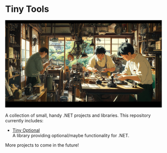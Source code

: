 # Tiny Tools

![cover.png](Assets/cover.png)

A collection of small, handy .NET projects and libraries. This repository currently includes:

- [Tiny Optional](./TinyOptional/README.md)  
  A library providing optional/maybe functionality for .NET.

More projects to come in the future!


